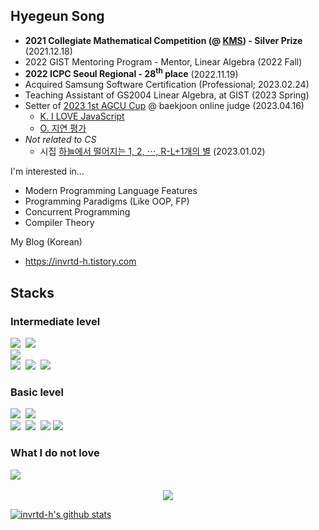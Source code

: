 <!--
**invrtd-h/invrtd-h** is a ✨ _special_ ✨ repository because its `README.md` (this file) appears on your GitHub profile.

Here are some ideas to get you started:

- 🔭 I’m currently working on ...
- 🌱 I’m currently learning ...
- 👯 I’m looking to collaborate on ...
- 🤔 I’m looking for help with ...
- 💬 Ask me about ...
- 📫 How to reach me: ...
- 😄 Pronouns: ...
- ⚡ Fun fact: ...
-->

## Hyegeun Song

* **2021 Collegiate Mathematical Competition (@ [KMS](kms.or.kr)) - Silver Prize** (2021.12.18)
* 2022 GIST Mentoring Program - Mentor, Linear Algebra (2022 Fall)
* **2022 ICPC Seoul Regional - 28<sup>th</sup> place** (2022.11.19)
* Acquired Samsung Software Certification (Professional; 2023.02.24)
* Teaching Assistant of GS2004 Linear Algebra, at GIST (2023 Spring)
* Setter of [2023 1st AGCU Cup](https://www.acmicpc.net/contest/view/967) @ baekjoon online judge (2023.04.16)
  * [K. I LOVE JavaScript](https://www.acmicpc.net/problem/27969)
  * [O. 지연 평가](https://www.acmicpc.net/problem/27973)
* *Not related to CS*
  * 시집 [하늘에서 떨어지는 1, 2, ⋯, R-L+1개의 별](https://www.bookk.co.kr/book/view/159934) (2023.01.02)

I'm interested in...

* Modern Programming Language Features
* Programming Paradigms (Like OOP, FP)
* Concurrent Programming
* Compiler Theory

My Blog (Korean)

* https://invrtd-h.tistory.com

## Stacks

### Intermediate level

<img src="https://img.shields.io/badge/C++-00599C?style=flat-square&logo=c%2b%2b&logoColor=white"/>&nbsp;
<img src="https://img.shields.io/badge/Python-3776AB?style=flat-square&logo=python&logoColor=white"/>&nbsp;
</br>
<img src="https://img.shields.io/badge/PLY-000000?style=flat-square&logoColor=white">
</br>
<img src="https://img.shields.io/badge/Notion-000000?style=flat-square&logo=notion&logoColor=white"/>&nbsp;
<img src="https://img.shields.io/badge/Photoshop-31A8FF?style=flat-square&logo=adobe%20photoshop&logoColor=white"/>&nbsp;
<img src="https://img.shields.io/badge/Slack-4A154B?style=flat-square&logo=slack&logoColor=white"/>&nbsp;

### Basic level

<img src="https://img.shields.io/badge/C-A8B9CC?style=flat-square&logo=c&logoColor=white"/>&nbsp;
<img src="https://img.shields.io/badge/Rust-000000?style=flat-square&logo=Rust&logoColor=white"/>
</br>
<img src="https://img.shields.io/badge/Numpy-013243?style=flat-square&logo=numpy&logoColor=white"/>&nbsp;
<img src="https://img.shields.io/badge/Pandas-150458?style=flat-square&logo=pandas&logoColor=white"/>&nbsp;
<img src="https://img.shields.io/badge/Selenium-43B02A?style=flat-square&logo=Selenium&logoColor=white"/>
<img src="https://img.shields.io/badge/TensorFlow-FF6F00?style=flat-square&logo=tensorflow&logoColor=white"/>&nbsp;



### What I do not love
<img src="https://img.shields.io/badge/JavaScript-F7DF1E?style=flat-square&logo=javascript&logoColor=black"/>&nbsp;

<p align=center><a href="https://solved.ac/profile/invrtd_h"><img src="https://github-readme-solvedac-hyp3rflow.vercel.app/api/?handle=invrtd_h"></a></p>

[![invrtd-h's github stats](https://github-readme-stats.vercel.app/api?username=invrtd-h&show_icons=true&theme=dracula)](https://github.com/invrtd-h)
